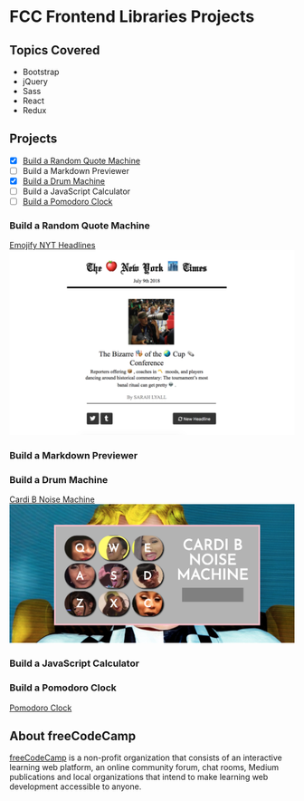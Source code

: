 # FCC Frontend Libraries Projects

## Topics Covered

- Bootstrap
- jQuery
- Sass
- React
- Redux

## Projects

- [x] [Build a Random Quote Machine](#build-a-random-quote-machine)
- [ ] Build a Markdown Previewer
- [x] [Build a Drum Machine](#build-a-drum-machine)
- [ ] Build a JavaScript Calculator
- [ ] [Build a Pomodoro Clock](#build-a-pomodoro-clock)

### Build a Random Quote Machine

[Emojify NYT Headlines](https://iccir919.github.io/FCC-Frontend-Libraries-Projects/Emojify-Headlines/index.html)
![alt text](https://github.com/iccir919/FCC-Frontend-Libraries-Projects/blob/master/README-images/emojify-headlines.png "Emojify Headlines screenshot")

### Build a Markdown Previewer

### Build a Drum Machine

[Cardi B Noise Machine](https://iccir919.github.io/FCC-Frontend-Libraries-Projects/Cardi-B-Noise-Machine/dist/index.html)
![alt text](https://github.com/iccir919/FCC-Frontend-Libraries-Projects/blob/master/README-images/cardi-b-noise-machine.png "Cardi B Noise Machine screenshot")

### Build a JavaScript Calculator

### Build a Pomodoro Clock

[Pomodoro Clock](https://github.com/iccir919/FCC-Frontend-Libraries-Projects/tree/master/Pomodoro-Clock)

## About freeCodeCamp

[freeCodeCamp](https://www.freecodecamp.org/) is a non-profit organization that consists of an interactive learning web platform, an online community forum, chat rooms, Medium publications and local organizations that intend to make learning web development accessible to anyone.

